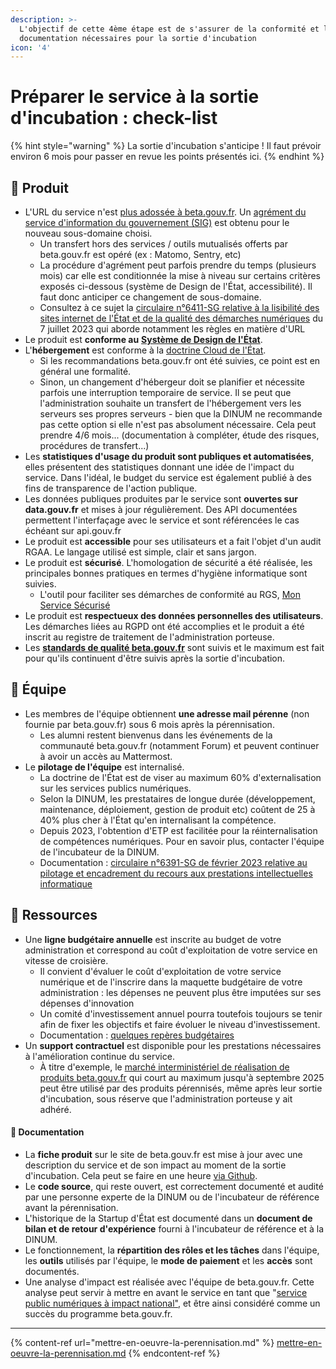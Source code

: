 ```yaml
---
description: >-
  L'objectif de cette 4ème étape est de s'assurer de la conformité et la
  documentation nécessaires pour la sortie d'incubation
icon: '4'
---
```


# Préparer le service à la sortie d'incubation : check-list

{% hint style="warning" %}
La sortie d'incubation s'anticipe ! Il faut prévoir environ 6 mois pour passer en revue les points présentés ici.
{% endhint %}

## 🧪 Produit <a href="#produit" id="produit"></a>

* L'URL du service n'est [plus adossée à beta.gouv.fr](https://doc.incubateur.net/communaute/travailler-a-beta-gouv/jutilise-les-outils-de-la-communaute/sous-domaine-beta-gouv-fr#migration-hors-des-noms-de-domaine-.beta.gouv.fr). Un [agrément du service d'information du gouvernement (SIG)](https://www.systeme-de-design.gouv.fr/utilisation-et-organisation/procedure-des-agrements/) est obtenu pour le nouveau sous-domaine choisi.
  * Un transfert hors des services / outils mutualisés offerts par beta.gouv.fr est opéré (ex : Matomo, Sentry, etc)
  * La procédure d'agrément peut parfois prendre du temps (plusieurs mois) car elle est conditionnée la mise à niveau sur certains critères exposés ci-dessous (système de Design de l'État, accessibilité). Il faut donc anticiper ce changement de sous-domaine.
  * Consultez à ce sujet la [circulaire n°6411-SG relative à la lisibilité des sites internet de l'État et de la qualité des démarches numériques](https://www.systeme-de-design.gouv.fr/a-propos/articles/circulaire-d-application/) du 7 juillet 2023 qui aborde notamment les règles en matière d'URL
* Le produit est **conforme au** [**Système de Design de l'État**](https://www.systeme-de-design.gouv.fr/).
* L'**hébergement** est conforme à la [doctrine Cloud de l'État](https://www.numerique.gouv.fr/services/cloud/doctrine/).
  * Si les recommandations beta.gouv.fr ont été suivies, ce point est en général une formalité.
  * Sinon, un changement d'hébergeur doit se planifier et nécessite parfois une interruption temporaire de service. Il se peut que l'administration souhaite un transfert de l'hébergement vers les serveurs ses propres serveurs - bien que la DINUM ne recommande pas cette option si elle n'est pas absolument nécessaire. Cela peut prendre 4/6 mois... (documentation à compléter, étude des risques, procédures de transfert...)
* Les **statistiques d'usage du produit sont publiques et automatisées**, elles présentent des statistiques donnant une idée de l'impact du service. Dans l'idéal, le budget du service est également publié à des fins de transparence de l'action publique.
* Les données publiques produites par le service sont **ouvertes sur data.gouv.fr** et mises à jour régulièrement. Des API documentées permettent l'interfaçage avec le service et sont référencées le cas échéant sur api.gouv.fr
* Le produit est **accessible** pour ses utilisateurs et a fait l'objet d'un audit RGAA. Le langage utilisé est simple, clair et sans jargon.
* Le produit est **sécurisé**. L'homologation de sécurité a été réalisée, les principales bonnes pratiques en termes d'hygiène informatique sont suivies.
  * L'outil pour faciliter ses démarches de conformité au RGS, [Mon Service Sécurisé](https://www.monservicesecurise.beta.gouv.fr/)
* Le produit est **respectueux des données personnelles des utilisateurs**. Les démarches liées au RGPD ont été accomplies et le produit a été inscrit au registre de traitement de l'administration porteuse.
* Les [**standards de qualité beta.gouv.fr**](https://doc.incubateur.net/communaute/gerer-sa-startup-detat-ou-de-territoires-au-quotidien/je-fais-des-choix-technologique/standards-de-qualite-beta.gouv.fr) sont suivis et le maximum est fait pour qu'ils continuent d'être suivis après la sortie d'incubation.

## 👥 Équipe <a href="#equipe" id="equipe"></a>

* Les membres de l'équipe obtiennent **une adresse mail pérenne** (non fournie par beta.gouv.fr) sous 6 mois après la pérennisation.
  * Les alumni restent bienvenus dans les événements de la communauté beta.gouv.fr (notamment Forum) et peuvent continuer à avoir un accès au Mattermost.
* Le **pilotage de l'équipe** est internalisé.
  * La doctrine de l'État est de viser au maximum 60% d'externalisation sur les services publics numériques.
  * Selon la DINUM, les prestataires de longue durée (développement, maintenance, déploiement, gestion de produit etc) coûtent de 25 à 40% plus cher à l'État qu'en internalisant la compétence.
  * Depuis 2023, l'obtention d'ETP est facilitée pour la réinternalisation de compétences numériques. Pour en savoir plus, contacter l'équipe de l'incubateur de la DINUM.
  * Documentation : [circulaire n°6391-SG de février 2023 relative au pilotage et encadrement du recours aux prestations intellectuelles informatique](https://www.legifrance.gouv.fr/circulaire/id/45407?origin=list)

## 💸 Ressources <a href="#ressources" id="ressources"></a>

* Une **ligne budgétaire annuelle** est inscrite au budget de votre administration et correspond au coût d'exploitation de votre service en vitesse de croisière.
  * Il convient d'évaluer le coût d'exploitation de votre service numérique et de l'inscrire dans la maquette budgétaire de votre administration : les dépenses ne peuvent plus être imputées sur ses dépenses d'innovation
  * Un comité d'investissement annuel pourra toutefois toujours se tenir afin de fixer les objectifs et faire évoluer le niveau d'investissement.
  * Documentation : [quelques repères budgétaires](https://doc.incubateur.net/communaute/gerer-sa-startup-detat-ou-de-territoires-au-quotidien/gestion-administrative/guide-de-financement-des-startups-detat/1.-reperes-pour-decideuses-et-decideurs-publics-sur-le-cout-des-services-numeriques)
* Un **support contractuel** est disponible pour les prestations nécessaires à l'amélioration continue du service.
  * À titre d'exemple, le [marché interministériel de réalisation de produits beta.gouv.fr](https://doc.incubateur.net/communaute/gerer-sa-startup-detat-ou-de-territoires-au-quotidien/decouvrir-les-differents-metiers-dune-startup-detat/recrutement/marches-publics-beta.gouv.fr/marche-interministeriel-beta) qui court au maximum jusqu'à septembre 2025 peut être utilisé par des produits pérennisés, même après leur sortie d'incubation, sous réserve que l'administration porteuse y ait adhéré.

#### 📁 Documentation <a href="#documentation" id="documentation"></a>

* La **fiche produit** sur le site de beta.gouv.fr est mise à jour avec une description du service et de son impact au moment de la sortie d'incubation. Cela peut se faire en une heure [via Github](https://github.com/betagouv/beta.gouv.fr).
* Le **code source**, qui reste ouvert, est correctement documenté et audité par une personne experte de la DINUM ou de l'incubateur de référence avant la pérennisation.
* L'historique de la Startup d'État est documenté dans un **document de bilan et de retour d'expérience** fourni à l'incubateur de référence et à la DINUM.
* Le fonctionnement, la **répartition des rôles et les tâches** dans l'équipe, les **outils** utilisés par l'équipe, le **mode de paiement** et les **accès** sont documentés.
* Une analyse d'impact est réalisée avec l'équipe de beta.gouv.fr. Cette analyse peut servir à mettre en avant le service en tant que "[service public numériques à impact national"](https://doc.incubateur.net/communaute/gerer-sa-startup-detat-ou-de-territoires-au-quotidien/la-vie-dune-se/acceleration/services-numeriques-a-impact-national), et être ainsi considéré comme un succès du programme beta.gouv.fr.

***

{% content-ref url="mettre-en-oeuvre-la-perennisation.md" %}
[mettre-en-oeuvre-la-perennisation.md](mettre-en-oeuvre-la-perennisation.md)
{% endcontent-ref %}
